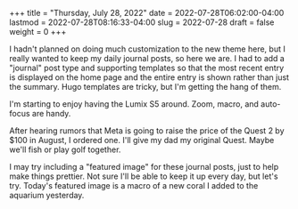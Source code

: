 +++
title = "Thursday, July 28, 2022"
date = 2022-07-28T06:02:00-04:00
lastmod = 2022-07-28T08:16:33-04:00
slug = 2022-07-28
draft = false
weight = 0
+++

I hadn't planned on doing much customization to the new theme here, but I really wanted to keep my daily journal posts, so here we are. I had to add a "journal" post type and supporting templates so that the most recent entry is displayed on the home page and the entire entry is shown rather than just the summary. Hugo templates are tricky, but I'm getting the hang of them.

I'm starting to enjoy having the Lumix S5 around. Zoom, macro, and auto-focus are handy.

After hearing rumors that Meta is going to raise the price of the Quest 2 by $100 in August, I ordered one. I'll give my dad my original Quest. Maybe we'll fish or play golf together.

I may try including a "featured image" for these journal posts, just to help make things prettier. Not sure I'll be able to keep it up every day, but let's try. Today's featured image is a macro of a new coral I added to the aquarium yesterday.

[//]: # "Exported with love from a post written in Org mode"
[//]: # "- https://github.com/kaushalmodi/ox-hugo"
